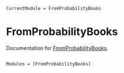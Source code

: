 ```@meta
CurrentModule = FromProbabilityBooks
```

# FromProbabilityBooks

Documentation for [FromProbabilityBooks](https://github.com/ibnHatab/FromProbabilityBooks.jl).

```@index
```

```@autodocs
Modules = [FromProbabilityBooks]
```
